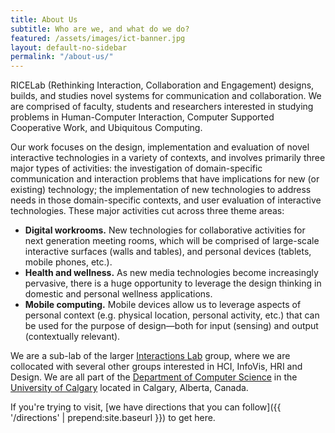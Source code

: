```yaml
---
title: About Us
subtitle: Who are we, and what do we do?
featured: /assets/images/ict-banner.jpg
layout: default-no-sidebar
permalink: "/about-us/"
---
```


RICELab (Rethinking Interaction, Collaboration and Engagement) designs, builds, and studies novel systems for communication and collaboration. We are comprised of faculty, students and researchers interested in studying problems in Human-Computer Interaction, Computer Supported Cooperative Work, and Ubiquitous Computing. 

Our work focuses on the design, implementation and evaluation of novel interactive technologies in a variety of contexts, and involves primarily three major types of activities: the investigation of domain-specific communication and interaction problems that have implications for new (or existing) technology; the implementation of new technologies to address needs in those domain-specific contexts, and user evaluation of interactive technologies. These major activities cut across three theme areas:

* **Digital workrooms.** New technologies for collaborative activities for next generation meeting rooms, which will be comprised of large-scale interactive surfaces (walls and tables), and personal devices (tablets, mobile phones, etc.).
* **Health and wellness.** As new media technologies become increasingly pervasive, there is a huge opportunity to leverage the design thinking in domestic and personal wellness applications.
* **Mobile computing.** Mobile devices allow us to leverage aspects of personal context (e.g. physical location, personal activity, etc.) that can be used for the purpose of design—both for input (sensing) and output (contextually relevant). 

We are a sub-lab of the larger [Interactions Lab](http://ilab.cpsc.ucalgary.ca) group, where we are collocated with several other groups interested in HCI, InfoVis, HRI and Design. We are all part of the [Department of Computer Science](http://www.cpsc.ucalgary.ca/) in the [University of Calgary](http://www.ucalgary.ca/) located in Calgary, Alberta, Canada.

If you're trying to visit, [we have directions that you can follow]({{ '/directions' | prepend:site.baseurl }}) to get here.